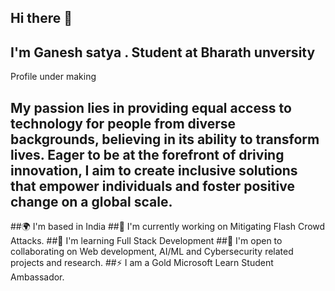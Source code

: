 ## Hi there 👋
## I'm Ganesh satya . Student at Bharath unversity
Profile under making
## My passion lies in providing equal access to technology for people from diverse backgrounds, believing in its ability to transform lives. Eager to be at the forefront of driving innovation, I aim to create inclusive solutions that empower individuals and foster positive change on a global scale.
##🌍  I'm based in India
##🚀  I'm currently working on Mitigating Flash Crowd Attacks.
##🧠  I'm learning Full Stack Development
##🤝  I'm open to collaborating on Web development, AI/ML and Cybersecurity related projects and research.
##⚡  I am a Gold Microsoft Learn Student Ambassador.
<!--
**ganeshsatya8623/ganeshsatya8623** is a ✨ _special_ ✨ repository because its `README.md` (this file) appears on your GitHub profile.

Here are some ideas to get you started:

- 🔭 I’m currently working on ...
- 🌱 I’m currently learning ...
- 👯 I’m looking to collaborate on ...
- 🤔 I’m looking for help with ...
- 💬 Ask me about ...
- 📫 How to reach me: ...
- 😄 Pronouns: ...
- ⚡ Fun fact: ...
-->
